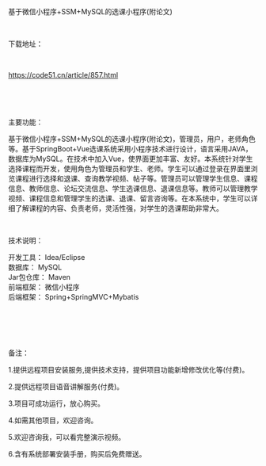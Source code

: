 <p>基于微信小程序+SSM+MySQL的选课小程序(附论文)</p>

<p>&nbsp;</p>

<p>下载地址：</p>

<p>&nbsp;</p>

<p><a href="http://code51.cn/article/857.html">https://code51.cn/article/857.html</a></p>

<p>&nbsp;</p>

<p>&nbsp;</p>

<p>主要功能：</p>

<p><p>基于微信小程序+SSM+MySQL的选课小程序(附论文)，管理员，用户，老师角色等。基于SpringBoot+Vue选课系统采用小程序技术进行设计，语言采用JAVA，数据库为MySQL。在技术中加入Vue，使界面更加丰富、友好。本系统针对学生选择课程而开发，使用角色为管理员和学生、老师。学生可以通过登录在界面里浏览课程进行选择和退课、查询教学视频、帖子等。管理员可以管理学生信息、课程信息、教师信息、论坛交流信息、学生选课信息、退课信息等。教师可以管理教学视频、课程信息和管理学生的选课、退课、留言咨询等。在本系统中，学生可以详细了解课程的内容、负责老师，灵活性强，对学生的选课帮助非常大。</p>
</p>

<p>&nbsp;</p>

<p>技术说明：</p>

<p><p>开发工具： Idea/Eclipse<br />
数据库： MySQL<br />
Jar包仓库： Maven<br />
前端框架： 微信小程序<br />
后端框架： Spring+SpringMVC+Mybatis</p>

<p><br />
&nbsp;</p>
</p>

<p>&nbsp;</p>

<p>备注：</p>

<p>1.提供远程项目安装服务,提供技术支持，提供项目功能新增修改优化等(付费)。</p>

<p>2.提供远程项目语音讲解服务(付费)。</p>

<p>3.项目可成功运行，放心购买。</p>

<p>4.如需其他项目，欢迎咨询。</p>

<p>5.欢迎咨询我，可以看完整演示视频。</p>

<p>6.含有系统部署安装手册，购买后免费赠送。</p>
